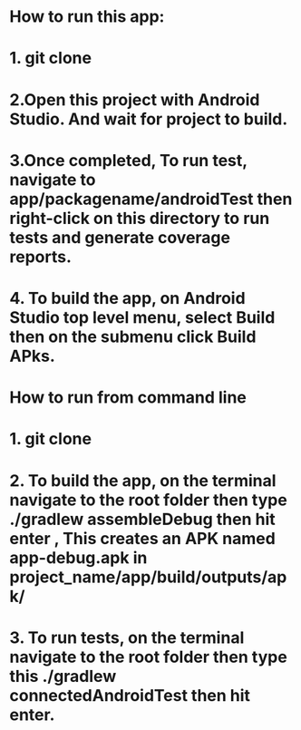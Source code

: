 
# How to run this app:
# 1. git clone
# 2.Open this project with Android Studio. And wait for project to build.
# 3.Once completed, To run test, navigate to app/packagename/androidTest then right-click on this directory to run tests and generate coverage reports.
# 4. To build the app, on Android Studio top level menu, select Build then on the submenu click Build APks.
# How to run from command line
# 1. git clone
# 2. To build the app, on the terminal navigate to the root folder then type ./gradlew assembleDebug then hit enter , This creates an APK named app-debug.apk in project_name/app/build/outputs/apk/
# 3. To run tests, on the terminal navigate to the root folder then type this ./gradlew connectedAndroidTest then hit enter.
